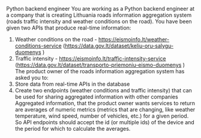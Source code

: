 Python backend engineer
You are working as a Python backend engineer at a company that is creating Lithuania roads information aggregation system (roads traffic intensity and weather conditions on the road). You have been given two APIs that produce real-time information:
1. Weather conditions on the road - https://eismoinfo.lt/weather-conditions-service (https://data.gov.lt/dataset/keliu-oru-salygu-duomenys )
2. Traffic intensity - https://eismoinfo.lt/traffic-intensity-service (https://data.gov.lt/dataset/transporto-priemoniu-eismo-duomenys )
The product owner of the roads information aggregation system has asked you to:
3. Store data from real-time APIs in the database
4. Create two endpoints (weather conditions and traffic intensity) that can be used for
sharing aggregated information with other companies
Aggregated information, that the product owner wants services to return are averages of numeric metrics (metrics that are changing, like weather temperature, wind speed, number of vehicles, etc.) for a given period. So API endpoints should accept the id (or multiple ids) of the device and the period for which to calculate the averages.
